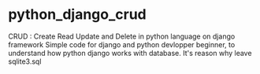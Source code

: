 # python_django_crud
CRUD : Create Read Update and Delete in python language on django framework
Simple code for django and python devlopper beginner, to understand how python django works with database. It's reason why leave sqlite3.sql 
